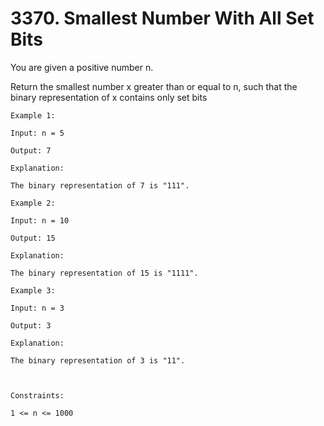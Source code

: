 # 3370. Smallest Number With All Set Bits

You are given a positive number n.

Return the smallest number x greater than or equal to n, such that the binary representation of x contains only
set bits

```
Example 1:

Input: n = 5

Output: 7

Explanation:

The binary representation of 7 is "111".

Example 2:

Input: n = 10

Output: 15

Explanation:

The binary representation of 15 is "1111".

Example 3:

Input: n = 3

Output: 3

Explanation:

The binary representation of 3 is "11".



Constraints:

1 <= n <= 1000
```